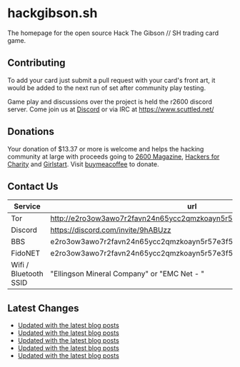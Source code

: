 # hackgibson.sh
The homepage for the open source Hack The Gibson // SH trading card game.


## Contributing

To add your card just submit a pull request with your card's front art, it would be added to the next run of set after community play testing.

Game play and discussions over the project is held the r2600 discord server. Come join us at [Discord](https://discord.com/invite/9hABUzz) or via IRC at https://www.scuttled.net/


## Donations

Your donation of $13.37 or more is welcome and helps the hacking community at large with proceeds going to [2600 Magazine](https://2600.com/), [Hackers for Charity](https://hackersforcharity.org) and [Girlstart](https://girlstart.org).  Visit [buymeacoffee](https://www.buymeacoffee.com/hackgibson.sh) to donate.


## Contact Us

Service | url
-|-
Tor | http://e2ro3ow3awo7r2favn24n65ycc2qmzkoayn5r57e3f56nvjwdcgg32ad.onion
Discord | https://discord.com/invite/9hABUzz
BBS | e2ro3ow3awo7r2favn24n65ycc2qmzkoayn5r57e3f56nvjwdcgg32ad.onion:23
FidoNET | e2ro3ow3awo7r2favn24n65ycc2qmzkoayn5r57e3f56nvjwdcgg32ad.onion:24554
Wifi / Bluetooth SSID | "Ellingson Mineral Company" or "EMC Net - <fidonet address>"

## Latest Changes
<!-- BLOG-POST-LIST:START -->
- [Updated with the latest blog posts](https://github.com/DFW2600/hackgibson.sh/commit/7af73c4adde3a6f880d9aa0df5da71980788ad5f)
- [Updated with the latest blog posts](https://github.com/DFW2600/hackgibson.sh/commit/f4664efb0ba1d0f2b728a771b1d7b732fccd1af9)
- [Updated with the latest blog posts](https://github.com/DFW2600/hackgibson.sh/commit/04a3cf23d2713bf7535f238a4d90cae8c8df95cc)
- [Updated with the latest blog posts](https://github.com/DFW2600/hackgibson.sh/commit/3f7d2ebceabb5a1aacd4a9c22090ae696b85bc2f)
- [Updated with the latest blog posts](https://github.com/DFW2600/hackgibson.sh/commit/307a7f7389c98670e20936ac47621a307e894f5d)
<!-- BLOG-POST-LIST:END -->
